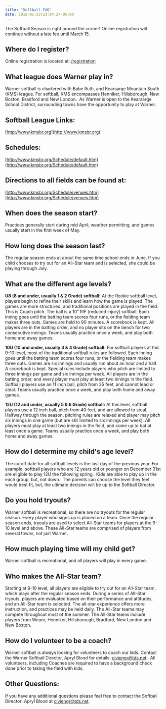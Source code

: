 ```yaml
---
title: "Softball FAQ"
date: 2018-01-25T23:04:27-05:00
---
```


The Softball Season is right around the corner! Online registration will continue without a late fee until March 15. 

## Where do I register?

Online registration is located at: [/registration](/registration)

## What league does Warner play in?

Warner softball is chartered with Babe Ruth, and Kearsarge Mountain South (KMS) league. For softball, KMS encompasses Henniker, Hillsborough, New Boston, Bradford and New London.  As Warner is open to the Kearsarge School District, surrounding towns have the opportunity to play at Warner.

## Softball League Links:

[http://www.kmsbr.org](http://www.kmsbr.org)

## Schedules:

[http://www.kmsbr.org/Schedule/default.htm](http://www.kmsbr.org/Schedule/default.htm)

## Directions to all fields can be found at:

[http://www.kmsbr.org/Schedule/venues.htm](http://www.kmsbr.org/Schedule/venues.htm)

## When does the season start?

Practices generally start during mid April, weather permitting, and games usually start in the first week of May.

## How long does the season last?

The regular season ends at about the same time school ends in June. If you child chooses to try out for an All-Star team and is selected, she could be playing through July.

## What are the different age levels?

**U8 (8 and under, usually 1 & 2 Grade) softball:** At the Rookie softball level, players begin to refine their skills and learn how the game is played. The games are more structured, and traditional positions are played in the field. This is Coach pitch. The ball is a 10” RIF (reduced injury) softball. Each inning goes until the batting team scores four runs, or the fielding team makes three outs. Games are held to 90 minutes. A scorebook is kept. All players are in the batting order, and no player sits on the bench for two consecutive innings. Teams usually practice once a week, and play both home and away games. 

**10U (10 and under, usually 3 & 4 Grade) softball:** For softball players at this 9-10 level, most of the traditional softball rules are followed. Each inning goes until the batting team scores four runs, or the fielding team makes three outs. Games are six innings and usually run about an hour and a half. A scorebook is kept. Special rules include players who pitch are limited to three innings per game and six innings per week. All players are in the batting order, and every player must play at least two innings in the field. Softball players use an 11 inch ball, pitch from 35 feet, and cannot lead or steal. Teams usually practice once a week, and play both home and away games.

**12U (12 and under, usually 5 & 6 Grade) softball:** At this level, softball players use a 12 inch ball, pitch from 40 feet, and are allowed to steal. Halfway through the season, pitching rules are relaxed and player may pitch six innings in one game (but are still limited to six innings per week). All players must play at least two innings in the field, and come up to bat at least once a game. Teams usually practice once a week, and play both home and away games.

## How do I determine my child's age level?

The cutoff date for all softball levels is the last day of the previous year. For example, softball players who are 12 years old or younger on December 31st are eligible to play 12U the following spring.  Kids are able to play up in the each group, but, not down.  The parents can choose the level they feel would best fit, but, the ultimate decision will be up to the Softball Director.

## Do you hold tryouts?

Warner softball is recreational, so there are no tryouts for the regular season. Every player who signs up is placed on a team. Once the regular season ends, tryouts are used to select All-Star teams for players at the 9-10 level and above. These All-Star teams are comprised of players from several towns, not just Warner.

## How much playing time will my child get?

Warner softball is recreational, and all players will play in every game.

## Who makes the All-Star team?

Starting at 9-10 level, all players are eligible to try out for an All-Star team, which plays after the regular season ends. During a series of All-Star tryouts, players are evaluated based on their performance and attitudes, and an All-Star team is selected. The all-star experience offers more instruction, and practices may be held daily. The All-Star teams may compete throughout most of the summer. The All-Star teams include players from Weare, Henniker, Hillsborough, Bradford, New London and New Boston.

## How do I volunteer to be a coach?

Warner softball is always looking for volunteers to coach our kids. Contact the Warner Softball Director, Apryl Blood for details: civiengr@tds.net.  All volunteers, including Coaches are required to have a background check done prior to taking the field with kids.

## Other Questions:

If you have any additional questions please feel free to contact the Softball Director: Apryl Blood at [civiengr@tds.net](mailto:civiengr@tds.net).